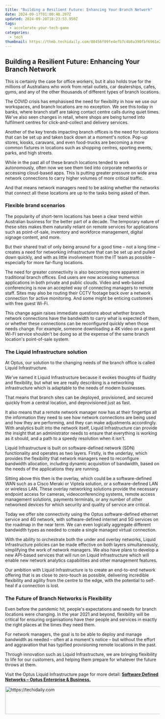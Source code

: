 ```yaml
---
title: "Building a Resilient Future: Enhancing Your Branch Network"
date: 2024-09-17T01:00:48.207Z
updated: 2024-09-20T18:23:53.950Z
tags:
  - accelerate-your-tech-game
categories:
  - tech
thumbnail: https://thmb.techidaily.com/80456f09fe4efb7c4b8a390fbf6961e252df6f4afa54102d41b41a895101e337.jpg
---
```


## Building a Resilient Future: Enhancing Your Branch Network

This is certainly the case for office workers, but it also holds true for the millions of Australians who work from retail outlets, car dealerships, cafes, gyms, and any of the other thousands of different types of branch locations.

The COVID crisis has emphasised the need for flexibility in how we use our workspaces, and branch locations are no exception. We see this today in banks, where branch staff are taking contact centre calls during quiet times. We've also seen changes in retail, where shops are being turned into fulfilment centres for click-and-collect and delivery services.

Another of the key trends impacting branch offices is the need for locations that can be set up and taken back down at a moment's notice. Pop-up stores, kiosks, caravans, and even food-trucks are becoming a more common fixtures in locations such as shopping centres, sporting events, parks, and high streets. 

While in the past all of these branch locations tended to work autonomously, often now we see them tied into corporate networks or accessing cloud-based apps. This is putting greater pressure on wide area network connections to carry higher volumes of more critical traffic.

And that means network managers need to be asking whether the networks that connect all these locations are up to the tasks being asked of then.

### **Flexible brand scenarios**

The popularity of short-term locations has been a clear trend within Australian business for the better part of a decade. The temporary nature of these sites makes them naturally reliant on remote services for applications such as point-of-sale, inventory and workforce management, digital signage content, and more. 

But their shared trait of only being around for a good time – not a long time – creates a need for networking infrastructure that can be set up and pulled down quickly, and with as little involvement from the IT team as possible – especially for more far-flung locations.

The need for greater connectivity is also becoming more apparent in traditional branch offices. End users are now accessing numerous applications in both private and public clouds. Video and web-based conferencing is now an accepted way of connecting managers to remote staff. Sites may also be routing their CCTV footage back over a network connection for active monitoring. And some might be enticing customers with free guest Wi-Fi.

This change again raises immediate questions about whether branch network connections have the bandwidth to carry what is expected of them, or whether these connections can be reconfigured quickly when those needs change. For example, someone downloading a 4K video on a guest Wi-Fi service shouldn't be doing so at the expense of the same branch location's point-of-sale system.

### **The Liquid Infrastructure solution**

At Optus, our solution to the changing needs of the branch office is called Liquid Infrastructure.

We've named it Liquid Infrastructure because it evokes thoughts of fluidity and flexibility, but what we are really describing is a networking infrastructure which is adaptable to the needs of modern businesses.

That means that branch sites can be deployed, provisioned, and secured quickly from a central location, and deprovisioned just as fast. 

 It also means that a remote network manager now has at their fingertips all the information they need to see how network connections are being used and how they are performing, and they can make adjustments accordingly. With analytics built into the network itself, Liquid Infrastructure can provide the insight that an administrator needs to ensure that everything is working as it should, and a path to a speedy resolution when it isn't.

Liquid Infrastructure is built on software-defined network (SDN) functionality and operates as two layers. Firstly, is the underlay, which provides the flexibility that network managers need to reconfigure bandwidth allocation, including dynamic acquisition of bandwidth, based on the needs of the applications they are running.

Sitting above this then is the overlay, which could be a software-defined WAN such as a Cisco Meraki or Viptela solution, or a software-defined LAN or wireless LAN. These overlay networking solutions provide the necessary endpoint access for cameras, videoconferencing systems, remote access management solutions, payments terminals, or any number of other networked devices for which security and quality of service are critical. 

Today we offer site connectivity using the Optus software-defined ethernet service and 4G network, with software-defined internet and 5G services on the roadmap in the near term. We can even logically aggregate different bandwidth types as needed to create a single managed virtual connection.

With the ability to orchestrate both the under and overlay networks, Liquid Infrastructure policies can be made effective on both layers simultaneously, simplifying the work of network managers. We also have plans to develop a new API-based services that will run on Liquid Infrastructure which will enable new network analytics capabilities and other management features.

Our ambition with Liquid Infrastructure is to create an end-to-end network offering that is as close to zero-touch as possible, delivering incredible flexibility and agility from the centre to the edge, with the potential to self-heal if a connection is lost.

### **The Future of Branch Networks is Flexibility**

Even before the pandemic hit, people's expectations and needs for branch locations were changing. In the year 2021 and beyond, flexibility will be critical for ensuring organisations have their people and services in exactly the right places at the times they need them.

For network managers, the goal is to be able to deploy and manage bandwidth as needed – often at a moment's notice – but without the effort and aggravation that has typified provisioning remote locations in the past.

Through innovation such as Liquid Infrastructure, we are bringing flexibility to life for our customers, and helping them prepare for whatever the future throws at them.

Visit the Optus Liquid Infrastructure page for more detail: [**Software Defined Networks – Optus Enterprise & Business.**](https://www.optus.com.au/enterprise/networking/sdn)

<ins class="adsbygoogle"
     style="display:block"
     data-ad-format="autorelaxed"
     data-ad-client="ca-pub-7571918770474297"
     data-ad-slot="1223367746"></ins>

<ins class="adsbygoogle"
     style="display:block"
     data-ad-client="ca-pub-7571918770474297"
     data-ad-slot="8358498916"
     data-ad-format="auto"
     data-full-width-responsive="true"></ins>



<!-- affiliate ads begin -->
<a href="https://appsumo.8odi.net/c/5597632/2087484/7443" target="_top" id="2087484">
  <img src="//a.impactradius-go.com/display-ad/7443-2087484" border="0" alt="https://techidaily.com" width="728" height="90"/>
</a>
<img height="0" width="0" src="https://appsumo.8odi.net/i/5597632/2087484/7443" style="position:absolute;visibility:hidden;" border="0" />
<!-- affiliate ads end -->

